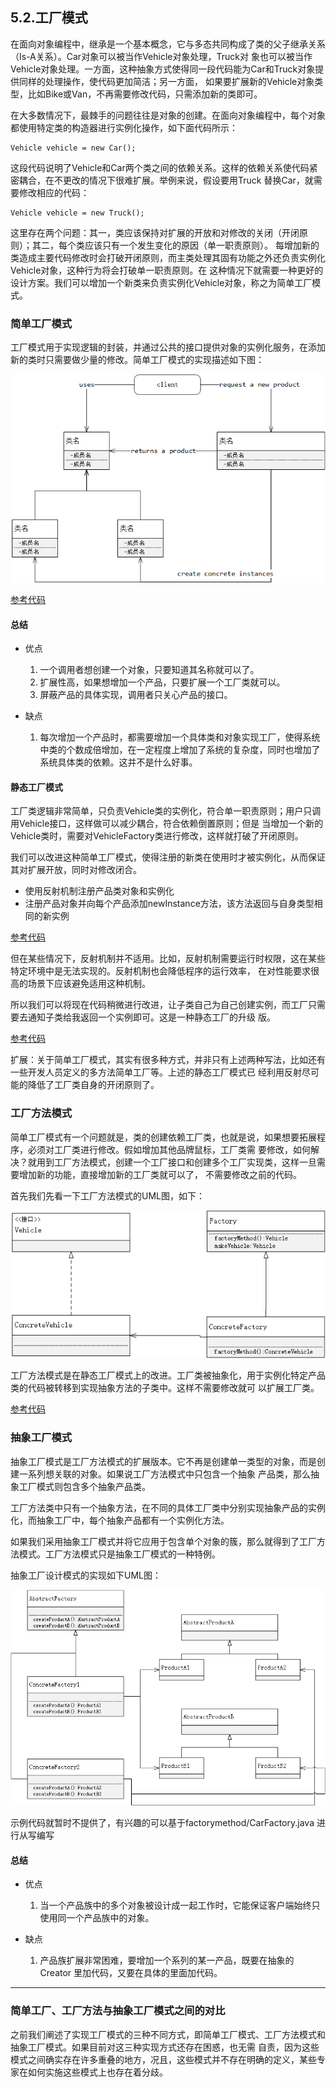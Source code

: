 ## 5.2.工厂模式
在面向对象编程中，继承是一个基本概念，它与多态共同构成了类的父子继承关系（Is-A关系）。Car对象可以被当作Vehicle对象处理，Truck对
象也可以被当作Vehicle对象处理。一方面，这种抽象方式使得同一段代码能为Car和Truck对象提供同样的处理操作，使代码更加简洁；另一方面，
如果要扩展新的Vehicle对象类型，比如Bike或Van，不再需要修改代码，只需添加新的类即可。

在大多数情况下，最棘手的问题往往是对象的创建。在面向对象编程中，每个对象都使用特定类的构造器进行实例化操作，如下面代码所示：

    Vehicle vehicle = new Car();
    
这段代码说明了Vehicle和Car两个类之间的依赖关系。这样的依赖关系使代码紧密耦合，在不更改的情况下很难扩展。举例来说，假设要用Truck
替换Car，就需要修改相应的代码：

    Vehicle vehicle = new Truck();
    
这里存在两个问题：其一，类应该保持对扩展的开放和对修改的关闭（开闭原则）；其二，每个类应该只有一个发生变化的原因（单一职责原则）。
每增加新的类造成主要代码修改时会打破开闭原则，而主类处理其固有功能之外还负责实例化Vehicle对象，这种行为将会打破单一职责原则。在
这种情况下就需要一种更好的设计方案。我们可以增加一个新类来负责实例化Vehicle对象，称之为简单工厂模式。

### 简单工厂模式
工厂模式用于实现逻辑的封装，并通过公共的接口提供对象的实例化服务，在添加新的类时只需要做少量的修改。简单工厂模式的实现描述如下图：

![简单工厂模式](/src/main/resources/image/basics/knowledge/1-11.png)

[参考代码](simplefactory/SimpleFactory.java)

#### 总结
- 优点
    1. 一个调用者想创建一个对象，只要知道其名称就可以了。 
    2. 扩展性高，如果想增加一个产品，只要扩展一个工厂类就可以。 
    3. 屏蔽产品的具体实现，调用者只关心产品的接口。

- 缺点
    1. 每次增加一个产品时，都需要增加一个具体类和对象实现工厂，使得系统中类的个数成倍增加，在一定程度上增加了系统的复杂度，同时也增加了系统具体类的依赖。这并不是什么好事。

#### 静态工厂模式
工厂类逻辑非常简单，只负责Vehicle类的实例化，符合单一职责原则；用户只调用Vehicle接口，这样做可以减少耦合，符合依赖倒置原则；但是
当增加一个新的Vehicle类时，需要对VehicleFactory类进行修改，这样就打破了开闭原则。

我们可以改进这种简单工厂模式，使得注册的新类在使用时才被实例化，从而保证其对扩展开放，同时对修改闭合。

- 使用反射机制注册产品类对象和实例化
- 注册产品对象并向每个产品添加newInstance方法，该方法返回与自身类型相同的新实例 

[参考代码](staticfactory/StaticFactory.java)

但在某些情况下，反射机制并不适用。比如，反射机制需要运行时权限，这在某些特定环境中是无法实现的。反射机制也会降低程序的运行效率，
在对性能要求很高的场景下应该避免适用这种机制。

所以我们可以将现在代码稍微进行改进，让子类自己为自己创建实例，而工厂只需要去通知子类给我返回一个实例即可。这是一种静态工厂的升级
版。

[参考代码](staticfactory/upgrade/StaticFactoryUpgrade.java)

扩展：关于简单工厂模式，其实有很多种方式，并非只有上述两种写法，比如还有一些开发人员定义的多方法简单工厂等。上述的静态工厂模式已
经利用反射尽可能的降低了工厂类自身的开闭原则了。

### 工厂方法模式
简单工厂模式有一个问题就是，类的创建依赖工厂类，也就是说，如果想要拓展程序，必须对工厂类进行修改。假如增加其他品牌鼠标，工厂类需
要修改，如何解决？就用到工厂方法模式，创建一个工厂接口和创建多个工厂实现类，这样一旦需要增加新的功能，直接增加新的工厂类就可以了，
不需要修改之前的代码。

首先我们先看一下工厂方法模式的UML图，如下：

![工厂方法模式](/src/main/resources/image/basics/knowledge/1-12.png)

工厂方法模式是在静态工厂模式上的改进。工厂类被抽象化，用于实例化特定产品类的代码被转移到实现抽象方法的子类中。这样不需要修改就可
以扩展工厂类。

[参考代码](staticfactory/factorymethod/CarFactory.java)

### 抽象工厂模式
抽象工厂模式是工厂方法模式的扩展版本。它不再是创建单一类型的对象，而是创建一系列想关联的对象。如果说工厂方法模式中只包含一个抽象
产品类，那么抽象工厂模式则包含多个抽象产品类。

工厂方法类中只有一个抽象方法，在不同的具体工厂类中分别实现抽象产品的实例化，而抽象工厂中，每个抽象产品都有一个实例化方法。

如果我们采用抽象工厂模式并将它应用于包含单个对象的簇，那么就得到了工厂方法模式。工厂方法模式只是抽象工厂模式的一种特例。

抽象工厂设计模式的实现如下UML图：

![抽象工厂模式](/src/main/resources/image/basics/knowledge/1-13.png)

示例代码就暂时不提供了，有兴趣的可以基于factorymethod/CarFactory.java 进行从写编写

#### 总结
- 优点
    1. 当一个产品族中的多个对象被设计成一起工作时，它能保证客户端始终只使用同一个产品族中的对象。
    
- 缺点
    1. 产品族扩展非常困难，要增加一个系列的某一产品，既要在抽象的 Creator 里加代码，又要在具体的里面加代码。
****
### 简单工厂、工厂方法与抽象工厂模式之间的对比
之前我们阐述了实现工厂模式的三种不同方式，即简单工厂模式、工厂方法模式和抽象工厂模式。如果目前对这三种实现方式还存在困惑，也无需
自责，因为这些模式之间确实存在许多重叠的地方，况且，这些模式并不存在明确的定义，某些专家在如何实施这些模式上也存在着分歧。


